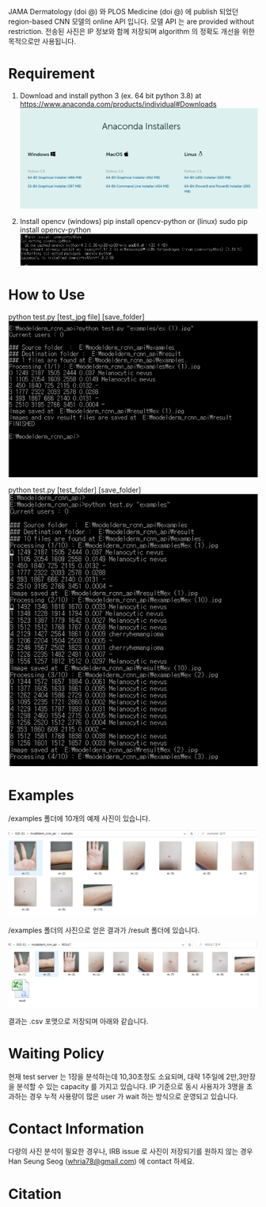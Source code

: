 JAMA Dermatology (doi @) 와 PLOS Medicine (doi @) 에 publish 되었던 region-based CNN 모델의 online API 입니다. 모델 API 는  are provided without restriction. 전송된 사진은 IP 정보와 함께 저장되며 algorithm 의 정확도 개선을 위한 목적으로만 사용됩니다.

# Requirement
1) Download and install python 3 (ex. 64 bit python 3.8) at https://www.anaconda.com/products/individual#Downloads
![img](./img/download_anaconda.PNG)

2) Install opencv
(windows) pip install opencv-python
or
(linux) sudo pip install opencv-python
![img](./img/pip_opencv.PNG)

# How to Use 
python test.py [test_jpg file] [save_folder]
![capture_exmaple](./img/run_one_file.PNG)

python test.py [test_folder] [save_folder]
![capture_exmaple](./img/run_folder.PNG)

# Examples

/examples 폴더에 10개의 예제 사진이 있습니다.

![capture_exmaple](./img/capture_example_folder.PNG)

/examples 폴더의 사진으로 얻은 결과가 /result 폴더에 있습니다.

![capture_exmaple](./img/capture_result_folder.PNG)

결과는 .csv 포맷으로 저장되며 아래와 같습니다.




# Waiting Policy
현재 test server 는 1장을 분석하는데 10,30초정도 소요되며, 대략 1주일에 2만,3만장을 분석할 수 있는 capacity 를 가지고 있습니다. IP 기준으로 동시 사용자가 3명을 초과하는 경우 누적 사용량이 많은 user 가 wait 하는 방식으로 운영되고 있습니다.

# Contact Information
다량의 사진 분석이 필요한 경우나, IRB issue 로 사진이 저장되기를 원하지 않는 경우 Han Seung Seog (whria78@gmail.com) 에 contact 하세요. 

# Citation
